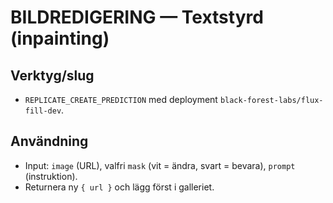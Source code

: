 # BILDREDIGERING — Textstyrd (inpainting)

## Verktyg/slug
- `REPLICATE_CREATE_PREDICTION` med deployment `black-forest-labs/flux-fill-dev`.

## Användning
- Input: `image` (URL), valfri `mask` (vit = ändra, svart = bevara), `prompt` (instruktion).
- Returnera ny `{ url }` och lägg först i galleriet.
